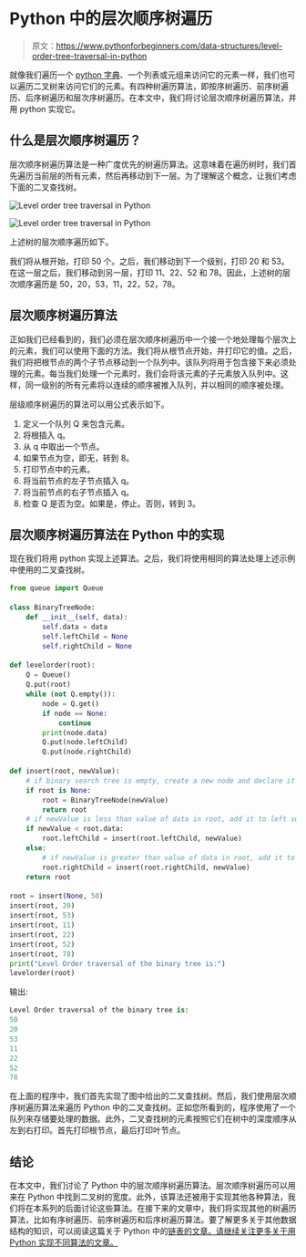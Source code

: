 # Python 中的层次顺序树遍历

> 原文：<https://www.pythonforbeginners.com/data-structures/level-order-tree-traversal-in-python>

就像我们遍历一个 [python 字典](https://www.pythonforbeginners.com/dictionary/how-to-use-dictionaries-in-python/)、一个列表或元组来访问它的元素一样，我们也可以遍历二叉树来访问它们的元素。有四种树遍历算法，即按序树遍历、前序树遍历、后序树遍历和层次序树遍历。在本文中，我们将讨论层次顺序树遍历算法，并用 python 实现它。

## 什么是层次顺序树遍历？

层次顺序树遍历算法是一种广度优先的树遍历算法。这意味着在遍历树时，我们首先遍历当前层的所有元素，然后再移动到下一层。为了理解这个概念，让我们考虑下面的二叉查找树。

![Level order tree traversal in Python](img/4d8d9dc1206e982cf473a74a4868ac1c.png)

<noscript><img src="img/2e4800bc6b2002cab46992912a3ac2c0.png" alt="Level order tree traversal in Python" class="wp-image-9256" width="730" height="371" srcset="https://www.pythonforbeginners.com/wp-content/uploads/bst1.png 576w, https://www.pythonforbeginners.com/wp-content/uploads/bst1-300x153.png 300w" sizes="(max-width: 730px) 100vw, 730px" data-original-src="https://www.pythonforbeginners.com/wp-content/uploads/bst1.png"/></noscript>

上述树的层次顺序遍历如下。

我们将从根开始，打印 50 个。之后，我们移动到下一个级别，打印 20 和 53。在这一层之后，我们移动到另一层，打印 11、22、52 和 78。因此，上述树的层次顺序遍历是 50，20，53，11，22，52，78。

## 层次顺序树遍历算法

正如我们已经看到的，我们必须在层次顺序树遍历中一个接一个地处理每个层次上的元素，我们可以使用下面的方法。我们将从根节点开始，并打印它的值。之后，我们将把根节点的两个子节点移动到一个队列中。该队列将用于包含接下来必须处理的元素。每当我们处理一个元素时，我们会将该元素的子元素放入队列中。这样，同一级别的所有元素将以连续的顺序被推入队列，并以相同的顺序被处理。

层级顺序树遍历的算法可以用公式表示如下。

1.  定义一个队列 Q 来包含元素。
2.  将根插入 q。
3.  从 q 中取出一个节点。
4.  如果节点为空，即无，转到 8。
5.  打印节点中的元素。
6.  将当前节点的左子节点插入 q。
7.  将当前节点的右子节点插入 q。
8.  检查 Q 是否为空。如果是，停止。否则，转到 3。

## 层次顺序树遍历算法在 Python 中的实现

现在我们将用 python 实现上述算法。之后，我们将使用相同的算法处理上述示例中使用的二叉查找树。

```py
from queue import Queue

class BinaryTreeNode:
    def __init__(self, data):
        self.data = data
        self.leftChild = None
        self.rightChild = None

def levelorder(root):
    Q = Queue()
    Q.put(root)
    while (not Q.empty()):
        node = Q.get()
        if node == None:
            continue
        print(node.data)
        Q.put(node.leftChild)
        Q.put(node.rightChild)

def insert(root, newValue):
    # if binary search tree is empty, create a new node and declare it as root
    if root is None:
        root = BinaryTreeNode(newValue)
        return root
    # if newValue is less than value of data in root, add it to left subtree and proceed recursively
    if newValue < root.data:
        root.leftChild = insert(root.leftChild, newValue)
    else:
        # if newValue is greater than value of data in root, add it to right subtree and proceed recursively
        root.rightChild = insert(root.rightChild, newValue)
    return root

root = insert(None, 50)
insert(root, 20)
insert(root, 53)
insert(root, 11)
insert(root, 22)
insert(root, 52)
insert(root, 78)
print("Level Order traversal of the binary tree is:")
levelorder(root) 
```

输出:

```py
Level Order traversal of the binary tree is:
50
20
53
11
22
52
78 
```

在上面的程序中，我们首先实现了图中给出的二叉查找树。然后，我们使用层次顺序树遍历算法来遍历 Python 中的二叉查找树。正如您所看到的，程序使用了一个队列来存储要处理的数据。此外，二叉查找树的元素按照它们在树中的深度顺序从左到右打印。首先打印根节点，最后打印叶节点。

## 结论

在本文中，我们讨论了 Python 中的层次顺序树遍历算法。层次顺序树遍历可以用来在 Python 中找到二叉树的宽度。此外，该算法还被用于实现其他各种算法，我们将在本系列的后面讨论这些算法。在接下来的文章中，我们将实现其他的树遍历算法，比如有序树遍历、前序树遍历和后序树遍历算法。要了解更多关于其他数据结构的知识，可以阅读这篇关于 Python 中的[链表的文章。请继续关注更多关于用 Python 实现不同算法的文章。](https://www.pythonforbeginners.com/lists/linked-list-in-python)